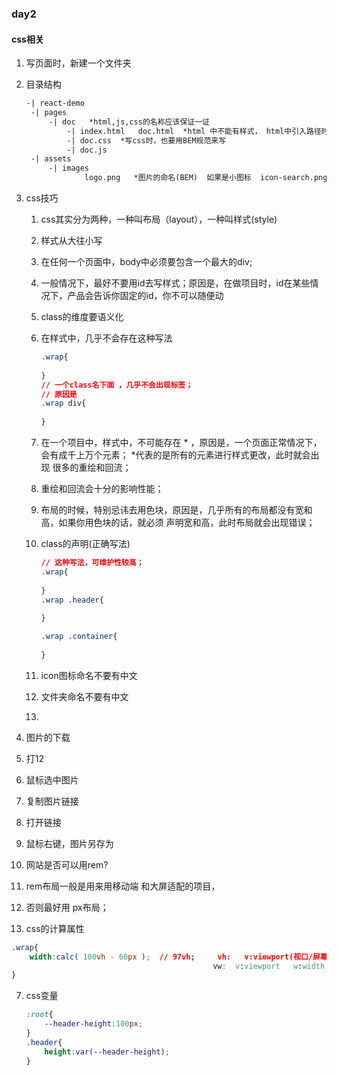 ### day2

#### css相关

1. 写页面时，新建一个文件夹

2. 目录结构

   ```html
   -| react-demo
   	-| pages
   		-| doc   *html,js,css的名称应该保证一证
   			-| index.html   doc.html  *html 中不能有样式， html中引入路径时，不能绝对路径，一般都要用相对路径；
   			-| doc.css  *写css时，也要用BEM规范来写   
   			-| doc.js
   	-| assets
   		-| images
   				logo.png   *图片的命名(BEM)  如果是小图标  icon-search.png  icon-search_blue.png
   ```

3. css技巧

   1. css其实分为两种，一种叫布局（layout），一种叫样式(style)

   2. 样式从大往小写

   3. 在任何一个页面中，body中必须要包含一个最大的div;

   4. 一般情况下，最好不要用id去写样式；原因是，在做项目时，id在某些情况下，产品会告诉你固定的id，你不可以随便动

   5. class的维度要语义化

   6. 在样式中，几乎不会存在这种写法

      ```css
      .wrap{
          
      }
      // 一个class名下面 ，几乎不会出现标签；
      // 原因是
      .wrap div{
          
      }
      ```

   7. 在一个项目中，样式中，不可能存在 * ，原因是，一个页面正常情况下，会有成千上万个元素； *代表的是所有的元素进行样式更改，此时就会出现 很多的重绘和回流；

   8. 重绘和回流会十分的影响性能；

   9. 布局的时候，特别忌讳去用色块，原因是，几乎所有的布局都没有宽和高，如果你用色块的话，就必须 声明宽和高，此时布局就会出现错误；

   10. class的声明(正确写法)

       ```css
       // 这种写法，可维护性较高；
       .wrap{
           
       }
       .wrap .header{
           
       }
       
       .wrap .container{
           
       }
       ```


   11.  icon图标命名不要有中文
   12. 文件夹命名不要有中文
   13. 

4.  图片的下载

   1. 打12
   2. 鼠标选中图片
   3. 复制图片链接
   4. 打开链接
   5. 鼠标右键，图片另存为

5.  网站是否可以用rem?

   1. rem布局一般是用来用移动端 和大屏适配的项目，
   2. 否则最好用 px布局；

6.  css的计算属性

   ```css
   .wrap{
       width:calc( 100vh - 60px );  // 97vh;     vh:   v:viewport(视口/屏幕)  h：height
                                                vw:  v:viewport   w:width;
   }
   ```

7. css变量

   ```css
   :root{
       --header-height:100px;
   }
   .header{
       height:var(--header-height);
   }
   ```

   